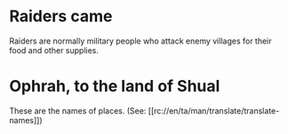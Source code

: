 # Raiders came

Raiders are normally military people who attack enemy villages for their food and other supplies.

# Ophrah, to the land of Shual

These are the names of places. (See: [[rc://en/ta/man/translate/translate-names]])

